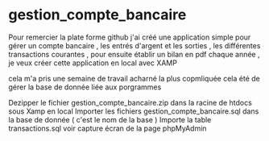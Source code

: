 # gestion_compte_bancaire

Pour remercier la plate forme github j'ai créé une application simple pour  gérer un compte bancaire , les entrés d'argent et les sorties , les différentes transactions courantes , pour ensuite établir un bilan en pdf chaque année , je veux créer cette application en local  avec XAMP

cela m'a pris une semaine de travail acharné la plus copmliquée cela été de gérer la base de donnée liée aux porgrammes 

Dezipper le fichier gestion_compte_bancaire.zip dans la racine de htdocs sous Xamp en local 
Importer les fichiers gestion_compte_bancaire.sql dans la base de donnée ( c'est le nom de la base )
Importe la table transactions.sql
voir capture écran de la page phpMyAdmin 
